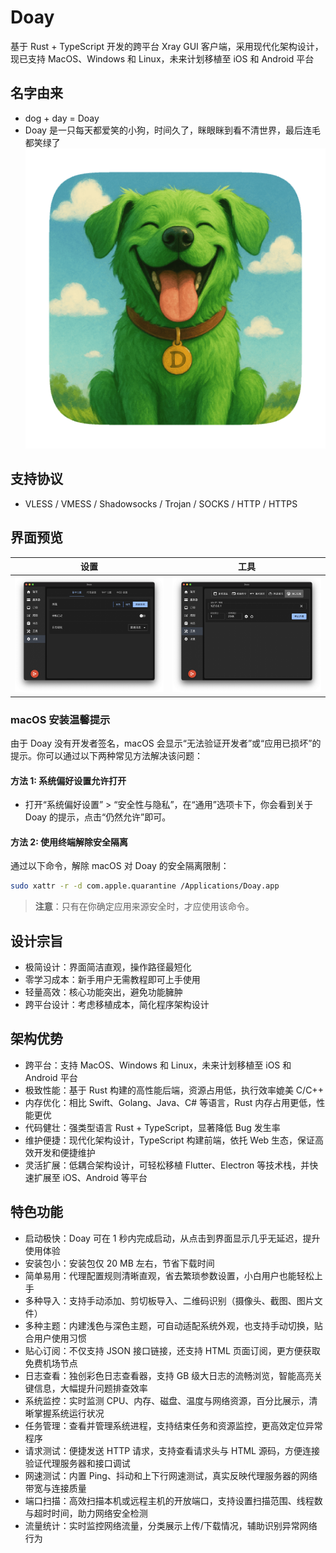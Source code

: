 # Doay

基于 Rust + TypeScript 开发的跨平台 Xray GUI 客户端，采用现代化架构设计，现已支持 MacOS、Windows 和 Linux，未来计划移植至
iOS 和 Android 平台

## 名字由来

- dog + day = Doay
- Doay 是一只每天都爱笑的小狗，时间久了，眯眼眯到看不清世界，最后连毛都笑绿了
  ![icon.png](src-tauri/icons/icon.png)

## 支持协议

- VLESS / VMESS / Shadowsocks / Trojan / SOCKS / HTTP / HTTPS

## 界面预览

| 设置                 | 工具                 |
|--------------------|--------------------|
| ![](preview/1.png) | ![](preview/2.png) |

### macOS 安装温馨提示

由于 Doay 没有开发者签名，macOS 会显示“无法验证开发者”或“应用已损坏”的提示。你可以通过以下两种常见方法解决该问题：

#### 方法 1: 系统偏好设置允许打开

- 打开“系统偏好设置” > “安全性与隐私”，在“通用”选项卡下，你会看到关于 Doay 的提示，点击“仍然允许”即可。

#### 方法 2: 使用终端解除安全隔离

通过以下命令，解除 macOS 对 Doay 的安全隔离限制：

```bash
sudo xattr -r -d com.apple.quarantine /Applications/Doay.app
```

> **注意**：只有在你确定应用来源安全时，才应使用该命令。

## 设计宗旨

- 极简设计：界面简洁直观，操作路径最短化
- 零学习成本：新手用户无需教程即可上手使用
- 轻量高效：核心功能突出，避免功能臃肿
- 跨平台设计：考虑移植成本，简化程序架构设计

## 架构优势

- 跨平台：支持 MacOS、Windows 和 Linux，未来计划移植至 iOS 和 Android 平台
- 极致性能：基于 Rust 构建的高性能后端，资源占用低，执行效率媲美 C/C++
- 内存优化：相比 Swift、Golang、Java、C# 等语言，Rust 内存占用更低，性能更优
- 代码健壮：强类型语言 Rust + TypeScript，显著降低 Bug 发生率
- 维护便捷：现代化架构设计，TypeScript 构建前端，依托 Web 生态，保证高效开发和便捷维护
- 灵活扩展：低耦合架构设计，可轻松移植 Flutter、Electron 等技术栈，并快速扩展至 iOS、Android 等平台

## 特色功能

- 启动极快：Doay 可在 1 秒内完成启动，从点击到界面显示几乎无延迟，提升使用体验
- 安装包小：安装包仅 20 MB 左右，节省下载时间
- 简单易用：代理配置规则清晰直观，省去繁琐参数设置，小白用户也能轻松上手
- 多种导入：支持手动添加、剪切板导入、二维码识别（摄像头、截图、图片文件）
- 多种主题：内建浅色与深色主题，可自动适配系统外观，也支持手动切换，贴合用户使用习惯
- 贴心订阅：不仅支持 JSON 接口链接，还支持 HTML 页面订阅，更方便获取免费机场节点
- 日志查看：独创彩色日志查看器，支持 GB 级大日志的流畅浏览，智能高亮关键信息，大幅提升问题排查效率
- 系统监控：实时监测 CPU、内存、磁盘、温度与网络资源，百分比展示，清晰掌握系统运行状况
- 任务管理：查看并管理系统进程，支持结束任务和资源监控，更高效定位异常程序
- 请求测试：便捷发送 HTTP 请求，支持查看请求头与 HTML 源码，方便连接验证代理服务器和接口调试
- 网速测试：内置 Ping、抖动和上下行网速测试，真实反映代理服务器的网络带宽与连接质量
- 端口扫描：高效扫描本机或远程主机的开放端口，支持设置扫描范围、线程数与超时时间，助力网络安全检测
- 流量统计：实时监控网络流量，分类展示上传/下载情况，辅助识别异常网络行为
